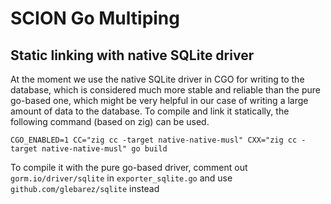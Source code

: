 # SCION Go Multiping

## Static linking with native SQLite driver
At the moment we use the native SQLite driver in CGO for writing to the database, which is considered much more stable and reliable than the pure go-based one, which might be very helpful in our case of writing a large amount of data to the database. To compile and link it statically, the following command (based on zig) can be used. 

```
CGO_ENABLED=1 CC="zig cc -target native-native-musl" CXX="zig cc -target native-native-musl" go build
```

To compile it with the pure go-based driver, comment out `gorm.io/driver/sqlite` in `exporter_sqlite.go` and use `github.com/glebarez/sqlite` instead 